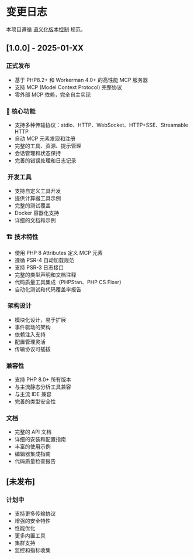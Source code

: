 # 变更日志

本项目遵循 [语义化版本控制](https://semver.org/lang/zh-CN/) 规范。

## [1.0.0] - 2025-01-XX

###  正式发布
- 基于 PHP8.2+ 和 Workerman 4.0+ 的高性能 MCP 服务器
- 支持 MCP (Model Context Protocol) 完整协议
- 零外部 MCP 依赖，完全自主实现

### 🚀 核心功能
- 支持多种传输协议：stdio、HTTP、WebSocket、HTTP+SSE、Streamable HTTP
- 自动 MCP 元素发现和注册
- 完整的工具、资源、提示管理
- 会话管理和状态保持
- 完善的错误处理和日志记录

### ️ 开发工具
- 支持自定义工具开发
- 提供计算器工具示例
- 完整的测试覆盖
- Docker 容器化支持
- 详细的文档和示例

### 🏗️ 技术特性
- 使用 PHP 8 Attributes 定义 MCP 元素
- 遵循 PSR-4 自动加载规范
- 支持 PSR-3 日志接口
- 完整的类型声明和文档注释
- 代码质量工具集成（PHPStan、PHP CS Fixer）
- 自动化测试和代码覆盖率报告

### ️ 架构设计
- 模块化设计，易于扩展
- 事件驱动的架构
- 依赖注入支持
- 配置管理灵活
- 传输协议可插拔

###  兼容性
- 支持 PHP 8.0+ 所有版本
- 与主流静态分析工具兼容
- 与主流 IDE 兼容
- 完善的类型安全性

###  文档
- 完整的 API 文档
- 详细的安装和配置指南
- 丰富的使用示例
- 编辑器集成指南
- 代码质量检查报告

## [未发布]

### 计划中
- 支持更多传输协议
- 增强的安全特性
- 性能优化
- 更多内置工具
- 集群支持
- 监控和指标收集
